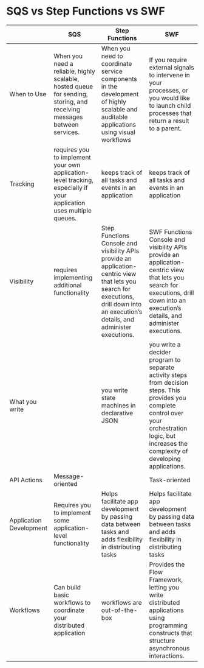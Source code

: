 # SQS vs Step Functions vs SWF

||**SQS**|**Step Functions**|**SWF**|
|------|------|------|------|
|When to Use|When you need a reliable, highly scalable, hosted queue for sending, storing, and receiving messages between services.|When you need to coordinate service components in the development of highly scalable and auditable applications using visual workflows|If you require external signals to intervene in your processes, or you would like to launch child processes that return a result to a parent.|
|Tracking|requires you to implement your own application-level tracking, especially if your application uses multiple queues.|keeps track of all tasks and events in an application|keeps track of all tasks and events in an application|
|Visibility| requires implementing additional functionality|Step Functions Console and visibility APIs provide an application-centric view that lets you search for executions, drill down into an execution’s details, and administer executions.|SWF Functions Console and visibility APIs provide an application-centric view that lets you search for executions, drill down into an execution’s details, and administer executions.|
|What you write||you write state machines in declarative JSON|you write a decider program to separate activity steps from decision steps. This provides you complete control over your orchestration logic, but increases the complexity of developing applications.|
|API Actions|Message-oriented||Task-oriented|
|Application Development|Requires you to implement some application-level functionality|Helps facilitate app development by passing data between tasks and adds flexibility in distributing tasks|Helps facilitate app development by passing data between tasks and adds flexibility in distributing tasks|
|Workflows|Can build basic workflows to coordinate your distributed application|workflows are out-of-the-box|Provides the Flow Framework, letting you write distributed applications using programming constructs that structure asynchronous interactions.|